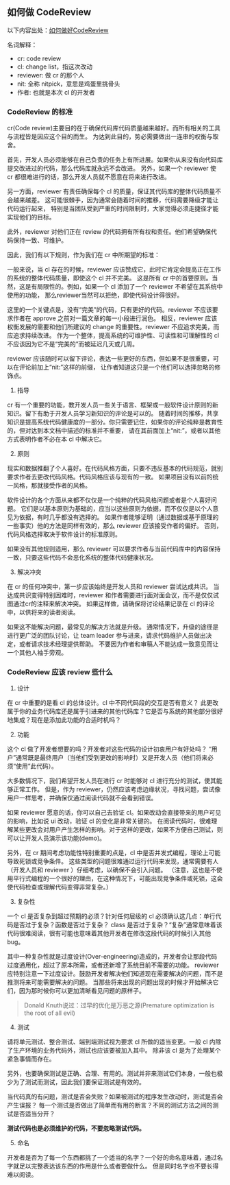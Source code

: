 ## 如何做 CodeReview

以下内容出处：[如何做好CodeReview](https://juejin.cn/post/6844903944175484936)

名词解释：
- cr: code review
- cl: change list，指这次改动
- reviewer: 做 cr 的那个人
- nit: 全称 nitpick，意思是鸡蛋里挑骨头
- 作者: 也就是本次 cl 的开发者

### CodeReview 的标准

cr(Code review)主要目的在于确保代码库代码质量越来越好。而所有相关的工具与流程皆是因应这个目的而生。
为达到此目的，势必需要做出一连串的权衡与取舍。

首先，开发人员必须能够在自己负责的任务上有所进展。如果你从来没有向代码库提交改进过的代码，那么代码库就永远不会改进。
另外，如果一个 reviewer 使 cr 都很难进行的话，那么开发人员就不愿意在将来进行改进。

另一方面，reviewer 有责任确保每个 cl 的质量，保证其代码库的整体代码质量不会越来越差。
这可能很棘手，因为通常会随着时间的推移，代码需要降级才能让代码运行起来，
特别是当团队受到严重的时间限制时，大家觉得必须走捷径才能实现他们的目标。

此外，reviewer 对他们正在 review 的代码拥有所有权和责任。他们希望确保代码保持一致、可维护。

因此，我们有以下规则，作为我们在 cr 中所期望的标准：

一般来说，当 cl 存在的时候，reviewer 应该赞成它，此时它肯定会提高正在工作的系统的整体代码质量，即使这个 cl 并不完美。
这是所有 cr 中的首要原则。当然，这是有局限性的。例如，如果一个 cl 添加了一个 reviewer 不希望在其系统中使用的功能，
那么reviewer当然可以拒绝，即使代码设计得很好。

这里的一个关键点是，没有“完美”的代码，只有更好的代码。reviewer 不应该要求作者在 approve 之前对一篇文章的每一小段进行润色。
相反，reviewer 应该权衡发展的需要和他们所建议的 change 的重要性。reviewer 不应追求完美，而应追求持续改进。
作为一个整体，提高系统的可维护性、可读性和可理解性的 cl 不应该因为它不是“完美的”而被延迟几天或几周。

reviewer 应该随时可以留下评论，表达一些更好的东西，但如果不是很重要，可以在评论前加上“nit:”这样的前缀，
让作者知道这只是一个他们可以选择忽略的修饰点。

1. 指导

cr 有一个重要的功能，教开发人员一些关于语言、框架或一般软件设计原则的新知识。留下有助于开发人员学习新知识的评论是可以的。
随着时间的推移，共享知识是提高系统代码健康度的一部分。你只需要记住，如果你的评论纯粹是教育性的，但对达到本文档中描述的标准并不重要，
请在其前面加上“nit:”，或者以其他方式表明作者不必在本 cl 中解决它。

2. 原则

现实和数据推翻了个人喜好。在代码风格方面，只要不违反基本的代码规范，就别要求作者去更改代码风格。代码风格应该与现有的一致。
如果项目没有以前的统一风格，那就接受作者的风格。

软件设计的各个方面从来都不仅仅是一个纯粹的代码风格问题或者是个人喜好问题。
它们是以基本原则为基础的，应当以这些原则为依据，而不仅仅是以个人意见为依据，有时几乎都没有选择的。
如果作者能够证明（通过数据或基于原理的一些事实）他的方法是同样有效的，那么 reviewer 应该接受作者的偏好。
否则，代码风格选择取决于软件设计的标准原则。

如果没有其他规则适用，那么 reviewer 可以要求作者与当前代码库中的内容保持一致，只要这些代码不会恶化系统的整体代码健康状况。

3. 解决冲突

在 cr 的任何冲突中，第一步应该始终是开发人员和 reviewer 尝试达成共识。
当达成共识变得特别困难时，reviewer 和作者需要进行面对面会议，而不是仅仅试图通过cr的注释来解决冲突。
如果这样做，请确保将讨论结果记录在 cl 的评论中，以供将来的读者阅读。

如果这不能解决问题，最常见的解决方法就是升级。
通常情况下，升级的途径是进行更广泛的团队讨论，让 team leader 参与进来，请求代码维护人员做出决定，或者请求技术经理提供帮助。
不要因为作者和审稿人不能达成一致意见而让一个其他人袖手旁观。

### CodeReview 应该 review 些什么

1. 设计

在 cr 中重要的是看 cl 的总体设计。cl 中不同代码段的交互是否有意义？
此更改属于你的业务代码库还是属于引进来的其他代码库？它是否与系统的其他部分很好地集成？现在是添加此功能的合适时机吗？

2. 功能

这个 cl 做了开发者想要的吗？开发者对这些代码的设计初衷用户有好处吗？
“用户”通常既是最终用户（当他们受到更改的影响时）又是开发人员（他们将来必须“使用”此代码）。

大多数情况下，我们希望开发人员在进行 cr 时能够对 cl 进行充分的测试，使其能够正常工作。
但是，作为 reviewer，仍然应该考虑边缘状况，寻找问题，尝试像用户一样思考，并确保仅通过阅读代码就不会看到错误。

如果 reviewer 愿意的话，你可以自己去验证 cl。如果改动会直接带来的用户可见的影响，比如说 ui 改动，验证 cl 的变化是非常关键的。
在阅读代码时，很难理解某些更改会对用户产生怎样的影响。对于这样的更改，如果不方便自己测试，则可以让开发人员演示该功能(demo)。

另外，在 cr 期间考虑功能性特别重要的点是，cl 中是否并发式编程，理论上可能导致死锁或竞争条件。
这些类型的问题很难通过运行代码来发现，通常需要有人（开发人员和 reviewer ）仔细考虑，以确保不会引入问题。
（注意，这也是不使用平行式编程的一个很好的理由，在这种情况下，可能出现竞争条件或死锁，这会使代码检查或理解代码变得非常复杂。）

3. 复杂性

一个 cl 是否复杂到超过预期的必须？针对任何层级的 cl 必须确认这几点：单行代码是否过于复杂？函数是否过于复杂？
class 是否过于复杂？“复杂”通常意味着该代码很难阅读，很有可能也意味着其他开发者在修改这段代码的时候引入其他 bug。

其中一种复杂性就是过度设计(Over-engineering)造成的，开发者会让那段代码过度通用化，超过了原本所需，或者还新增了系统目前不需要的功能。
reviewer 应特别注意一下过度设计。鼓励开发者解决他们知道现在需要解决的问题，而不是推测将来可能需要解决的问题。
当那些将来出现的问题出现的时候才开始解决它们，因为那时候你可以更加清晰看见问题的原样子。
> Donald Knuth说过：过早的优化是万恶之源(Premature optimization is the root of all evil)

4. 测试

请将单元测试、整合测试、端到端测试视为要求 cl 所做的适当变更。一般 cl 内除了生产环境的业务代码外，测试也应该要被加入其中。
除非该 cl 是为了处理某个紧急事情而存在。

另外，也要确保测试是正确、合理、有用的。测试并非来测试它们本身，一般也极少为了测试而测试，因此我们要保证测试是有效的。

当代码真的有问题，测试是否会失败？如果被测试的程序发生改动时，测试是否会产生误报？
每一个测试是否做出了简单而有用的断言？不同的测试方法之间的测试是否适当分开？

**测试代码也是必须维护的代码，不要忽略测试代码。**

5. 命名

开发者是否为了每一个东西都挑了一个适当的名字？一个好的命名意味着，通过名字就足以完整表达该东西的作用是什么或者要做什么。
但是同时名字也不要长得难以阅读。
